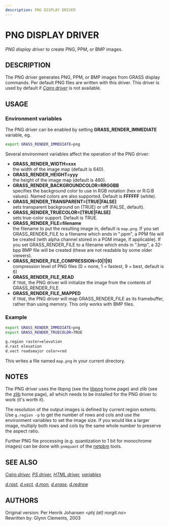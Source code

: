 ```yaml
---
description: PNG DISPLAY DRIVER
---
```


# PNG DISPLAY DRIVER

*PNG display driver* to create PNG, PPM, or BMP images.

## DESCRIPTION

The PNG driver generates PNG, PPM, or BMP images from GRASS display
commands. Per default PNG files are written with this driver. This
driver is used by default if *[Cairo driver](cairodriver.md)* is not
available.

## USAGE

### Environment variables

The PNG driver can be enabled by setting **GRASS_RENDER_IMMEDIATE**
variable, eg.

```sh
export GRASS_RENDER_IMMEDIATE=png
```

Several environment variables affect the operation of the PNG driver:

- **GRASS_RENDER_WIDTH=xxx**  
  the width of the image map (default is 640).
- **GRASS_RENDER_HEIGHT=yyy**  
  the height of the image map (default is 480).
- **GRASS_RENDER_BACKGROUNDCOLOR=RRGGBB**  
  specifies the background color to use in RGB notation (hex or R:G:B
  values). Named colors are also supported. Default is **FFFFFF**
  (white).
- **GRASS_RENDER_TRANSPARENT=\[TRUE\|FALSE\]**  
  sets transparent background on (TRUE) or off (FALSE, default).
- **GRASS_RENDER_TRUECOLOR=\[TRUE\|FALSE\]**  
  sets true-color support. Default is TRUE.
- **GRASS_RENDER_FILE=filename**  
  the filename to put the resulting image in, default is `map.png`. If
  you set GRASS_RENDER_FILE to a filename which ends in ".ppm", a PPM
  file will be created (with alpha channel stored in a PGM image, if
  applicable). If you set GRASS_RENDER_FILE to a filename which ends in
  ".bmp", a 32-bpp BMP file will be created (these are not readable by
  some older viewers).
- **GRASS_RENDER_FILE_COMPRESSION=\[0\|1\|9\]**  
  compression level of PNG files (0 = none, 1 = fastest, 9 = best,
  default is 6)
- **GRASS_RENDER_FILE_READ**  
  if `TRUE`, the PNG driver will initialize the image from the contents
  of GRASS_RENDER_FILE.
- **GRASS_RENDER_FILE_MAPPED**  
  if `TRUE`, the PNG driver will map GRASS_RENDER_FILE as its
  framebuffer, rather than using memory. This only works with BMP files.

### Example

```sh
export GRASS_RENDER_IMMEDIATE=png
export GRASS_RENDER_TRUECOLOR=TRUE

g.region raster=elevation
d.rast elevation
d.vect roadsmajor color=red
```

This writes a file named `map.png` in your current directory.

## NOTES

The PNG driver uses the libpng (see the
[libpng](http://www.libpng.org/pub/png/) home page) and zlib (see the
[zlib](http://www.zlib.net) home page), all which needs to be installed
for the PNG driver to work (it's worth it).

The resolution of the output images is defined by current region
extents. Use `g.region -p` to get the number of rows and cols and use
the environment variables to set the image size. If you would like a
larger image, multiply both rows and cols by the same whole number to
preserve the aspect ratio.

Further PNG file processing (e.g. quantization to 1 bit for monochrome
images) can be done with `pnmquant` of the
[netpbm](https://netpbm.sourceforge.net/) tools.

## SEE ALSO

*[Cairo driver](cairodriver.md), [PS driver](psdriver.md), [HTML
driver](htmldriver.md), [variables](variables.md)*  
  
*[d.rast](d.rast.md), [d.vect](d.vect.md), [d.mon](d.mon.md),
[d.erase](d.erase.md), [d.redraw](d.redraw.md)*

## AUTHORS

Original version: Per Henrik Johansen \<*phj (at) norgit.no*\>  
Rewritten by: Glynn Clements, 2003
